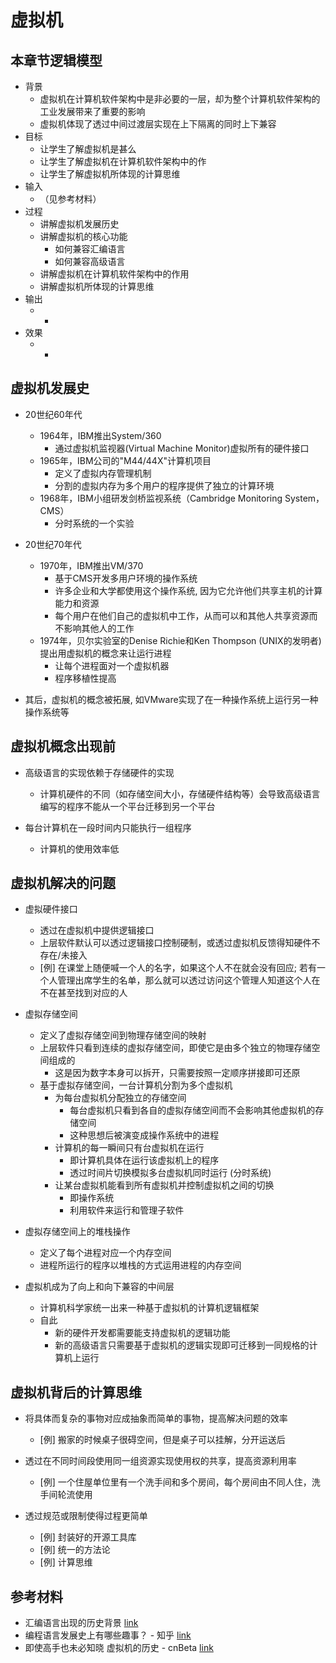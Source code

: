 # 虚拟机

## 本章节逻辑模型

* 背景
    * 虚拟机在计算机软件架构中是非必要的一层，却为整个计算机软件架构的工业发展带来了重要的影响
    * 虚拟机体现了透过中间过渡层实现在上下隔离的同时上下兼容
* 目标
    * 让学生了解虚拟机是甚么
    * 让学生了解虚拟机在计算机软件架构中的作
    * 让学生了解虚拟机所体现的计算思维
* 输入
    * （见参考材料）
* 过程
    * 讲解虚拟机发展历史
    * 讲解虚拟机的核心功能
        * 如何兼容汇编语言
        * 如何兼容高级语言
    * 讲解虚拟机在计算机软件架构中的作用
    * 讲解虚拟机所体现的计算思维
* 输出
    * -
* 效果
    * -

## 虚拟机发展史

* 20世纪60年代
    * 1964年，IBM推出System/360
        * 通过虚拟机监视器(Virtual Machine Monitor)虚拟所有的硬件接口
    * 1965年，IBM公司的"M44/44X"计算机项目
        * 定义了虚拟内存管理机制
        * 分割的虚拟内存为多个用户的程序提供了独立的计算环境
    * 1968年，IBM小组研发剑桥监视系统（Cambridge Monitoring System，CMS）
        * 分时系统的一个实验

* 20世纪70年代
    * 1970年，IBM推出VM/370
        * 基于CMS开发多用户环境的操作系统
        * 许多企业和大学都使用这个操作系统, 因为它允许他们共享主机的计算能力和资源
        * 每个用户在他们自己的虚拟机中工作，从而可以和其他人共享资源而不影响其他人的工作
    * 1974年，贝尔实验室的Denise Richie和Ken Thompson (UNIX的发明者) 提出用虚拟机的概念来让运行进程
        * 让每个进程面对一个虚拟机器
        * 程序移植性提高

* 其后，虚拟机的概念被拓展, 如VMware实现了在一种操作系统上运行另一种操作系统等

## 虚拟机概念出现前

* 高级语言的实现依赖于存储硬件的实现
    * 计算机硬件的不同（如存储空间大小，存储硬件结构等）会导致高级语言编写的程序不能从一个平台迁移到另一个平台

* 每台计算机在一段时间内只能执行一组程序
    * 计算机的使用效率低

## 虚拟机解决的问题

* 虚拟硬件接口
    * 透过在虚拟机中提供逻辑接口
    * 上层软件默认可以透过逻辑接口控制硬制，或透过虚拟机反馈得知硬件不存在/未接入
    * [例] 在课堂上随便喊一个人的名字，如果这个人不在就会没有回应; 若有一个人管理出席学生的名单，那么就可以透过访问这个管理人知道这个人在不在甚至找到对应的人

* 虚拟存储空间
    * 定义了虚拟存储空间到物理存储空间的映射
    * 上层软件只看到连续的虚拟存储空间，即使它是由多个独立的物理存储空间组成的
        * 这是因为数字本身可以拆开，只需要按照一定顺序拼接即可还原
    * 基于虚拟存储空间，一台计算机分割为多个虚拟机
        * 为每台虚拟机分配独立的存储空间
            * 每台虚拟机只看到各自的虚拟存储空间而不会影响其他虚拟机的存储空间
            * 这种思想后被演变成操作系统中的进程
        * 计算机的每一瞬间只有台虚拟机在运行
            * 即计算机具体在运行该虚拟机上的程序
            * 透过时间片切换模拟多台虚拟机同时运行 (分时系统)
        * 让某台虚拟机能看到所有虚拟机并控制虚拟机之间的切换
            * 即操作系统
            * 利用软件来运行和管理子软件
* 虚拟存储空间上的堆栈操作
    * 定义了每个进程对应一个内存空间
    * 进程所运行的程序以堆栈的方式运用进程的内存空间


* 虚拟机成为了向上和向下兼容的中间层
    * 计算机科学家统一出来一种基于虚拟机的计算机逻辑框架
    * 自此
        * 新的硬件开发都需要能支持虚拟机的逻辑功能
        * 新的高级语言只需要基于虚拟机的逻辑实现即可迁移到一同规格的计算机上运行

## 虚拟机背后的计算思维

* 将具体而复杂的事物对应成抽象而简单的事物，提高解决问题的效率
    * [例] 搬家的时候桌子很碍空间，但是桌子可以挂解，分开运送后

* 透过在不同时间段使用同一组资源实现使用权的共享，提高资源利用率
    * [例] 一个住屋单位里有一个洗手间和多个房间，每个房间由不同人住，洗手间轮流使用

* 透过规范或限制使得过程更简单
    * [例] 封装好的开源工具库
    * [例] 统一的方法论
    * [例] 计算思维

## 参考材料

* 汇编语言出现的历史背景 [link](http://blog.csdn.net/shisiye15/article/details/7697399)
* 编程语言发展史上有哪些趣事？ - 知乎 [link](https://www.zhihu.com/question/19811764)
* 即使高手也未必知晓 虚拟机的历史 - cnBeta [link](http://www.cnbeta.com/articles/127802.htm)